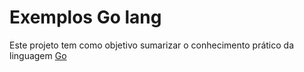 # Exemplos Go lang

Este projeto tem como objetivo sumarizar o conhecimento prático da linguagem [Go](https://golang.org/)

